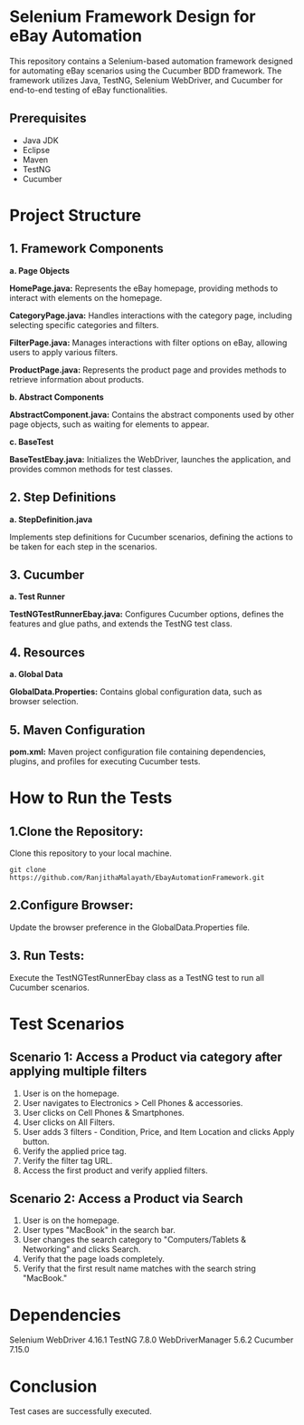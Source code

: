 # Selenium Framework Design for eBay Automation

This repository contains a Selenium-based automation framework designed for automating eBay scenarios using the Cucumber BDD framework. The framework utilizes Java, TestNG, Selenium WebDriver, and Cucumber for end-to-end testing of eBay functionalities.

## Prerequisites

- Java JDK
- Eclipse 
- Maven 
- TestNG
- Cucumber

# Project Structure

## 1. Framework Components

**a. Page Objects**

**HomePage.java:**  Represents the eBay homepage, providing methods to interact with elements on the homepage.

**CategoryPage.java:**  Handles interactions with the category page, including selecting specific categories and filters.

**FilterPage.java:**  Manages interactions with filter options on eBay, allowing users to apply various filters.

**ProductPage.java:** Represents the product page and provides methods to retrieve information about products.


**b. Abstract Components**

**AbstractComponent.java:** Contains the abstract components used by other page objects, such as waiting for elements to appear.

**c. BaseTest**

**BaseTestEbay.java:**  Initializes the WebDriver, launches the application, and provides common methods for test classes.

## 2. Step Definitions

**a. StepDefinition.java**

Implements step definitions for Cucumber scenarios, defining the actions to be taken for each step in the scenarios.

## 3. Cucumber

**a. Test Runner**

**TestNGTestRunnerEbay.java:**  Configures Cucumber options, defines the features and glue paths, and extends the TestNG test class.

## 4. Resources

**a. Global Data**

**GlobalData.Properties:**  Contains global configuration data, such as browser selection.

## 5. Maven Configuration

**pom.xml:**  Maven project configuration file containing dependencies, plugins, and profiles for executing Cucumber tests.

# How to Run the Tests

## 1.Clone the Repository: 

Clone this repository to your local machine.

```git clone https://github.com/RanjithaMalayath/EbayAutomationFramework.git```


## 2.Configure Browser: 

Update the browser preference in the GlobalData.Properties file.

## 3. Run Tests:

Execute the TestNGTestRunnerEbay class as a TestNG test to run all Cucumber scenarios.


# Test Scenarios
## Scenario 1: Access a Product via category after applying multiple filters

1. User is on the homepage.
2. User navigates to Electronics > Cell Phones & accessories.
3. User clicks on Cell Phones & Smartphones.
4. User clicks on All Filters.
5. User adds 3 filters - Condition, Price, and Item Location and clicks Apply button.
6. Verify the applied price tag.
7. Verify the filter tag URL.
8. Access the first product and verify applied filters.

## Scenario 2: Access a Product via Search

1. User is on the homepage.
2. User types "MacBook" in the search bar.
3. User changes the search category to "Computers/Tablets & Networking" and clicks Search.
4. Verify that the page loads completely.
5. Verify that the first result name matches with the search string "MacBook."

# Dependencies 

Selenium WebDriver 4.16.1
TestNG 7.8.0
WebDriverManager 5.6.2
Cucumber 7.15.0

# Conclusion
Test cases are successfully executed.
